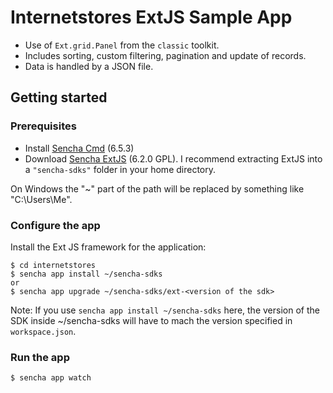 # Internetstores ExtJS Sample App
- Use of `Ext.grid.Panel` from the `classic` toolkit.
- Includes sorting, custom filtering, pagination and update of records.
- Data is handled by a JSON file.

## Getting started
### Prerequisites
- Install [Sencha Cmd](https://www.sencha.com/products/extjs/cmd-download) (6.5.3)
- Download [Sencha ExtJS](https://ext4all.com/ext/download/ext-6.2.0-gpl.zip) (6.2.0 GPL).  I recommend
 extracting ExtJS into a `"sencha-sdks"` folder in your home directory.

On Windows the "~" part of the path will be replaced by something like "C:\Users\Me\".

### Configure the app
Install the Ext JS framework for the application:

    $ cd internetstores
    $ sencha app install ~/sencha-sdks
    or
    $ sencha app upgrade ~/sencha-sdks/ext-<version of the sdk>

Note: If you use `sencha app install ~/sencha-sdks` here, the version of the SDK inside ~/sencha-sdks will
have to mach the version specified in `workspace.json`.

### Run the app
    $ sencha app watch
